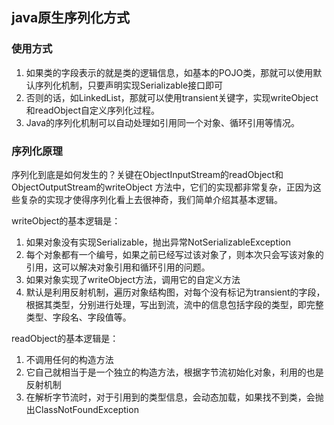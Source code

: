 ## java原生序列化方式
### 使用方式

1. 如果类的字段表示的就是类的逻辑信息，如基本的POJO类，那就可以使用默认序列化机制，只要声明实现Serializable接口即可
2. 否则的话，如LinkedList，那就可以使用transient关键字，实现writeObject和readObject自定义序列化过程。
3. Java的序列化机制可以自动处理如引用同一个对象、循环引用等情况。

### 序列化原理

序列化到底是如何发生的？关键在ObjectInputStream的readObject和ObjectOutputStream的writeObject
方法中，它们的实现都非常复杂，正因为这些复杂的实现才使得序列化看上去很神奇，我们简单介绍其基本逻辑。

writeObject的基本逻辑是：

1. 如果对象没有实现Serializable，抛出异常NotSerializableException
2. 每个对象都有一个编号，如果之前已经写过该对象了，则本次只会写该对象的引用，这可以解决对象引用和循环引用的问题。
3. 如果对象实现了writeObject方法，调用它的自定义方法
4. 默认是利用反射机制，遍历对象结构图，对每个没有标记为transient的字段，根据其类型，分别进行处理，写出到流，流中的信息包括字段的类型，即完整类型、字段名、字段值等。

readObject的基本逻辑是：

1. 不调用任何的构造方法
2. 它自己就相当于是一个独立的构造方法，根据字节流初始化对象，利用的也是反射机制
3. 在解析字节流时，对于引用到的类型信息，会动态加载，如果找不到类，会抛出ClassNotFoundException